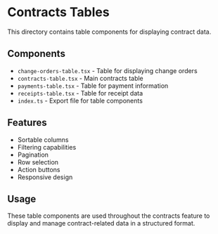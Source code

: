 # Contracts Tables

This directory contains table components for displaying contract data.

## Components

- `change-orders-table.tsx` - Table for displaying change orders
- `contracts-table.tsx` - Main contracts table
- `payments-table.tsx` - Table for payment information
- `receipts-table.tsx` - Table for receipt data
- `index.ts` - Export file for table components

## Features

- Sortable columns
- Filtering capabilities
- Pagination
- Row selection
- Action buttons
- Responsive design

## Usage

These table components are used throughout the contracts feature to display and manage contract-related data in a structured format.
